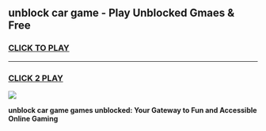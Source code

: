 
## unblock car game - Play Unblocked Gmaes & Free
<h3>
<a href="https://premium.freeplayer.one?title=unblock_car_game&ref=19F">CLICK TO PLAY</a></h3>
<hr>

<h3>
<a href="https://premium.freeplayer.one?title=unblock_car_game&ref=19F">CLICK 2 PLAY</a>
  
</h3>

<a href="https://premium.freeplayer.one?title=unblock_car_game&ref=19F/"><img src="https://clearcache.store/games.png"></a>


**unblock car game games unblocked: Your Gateway to Fun and Accessible Online Gaming**
